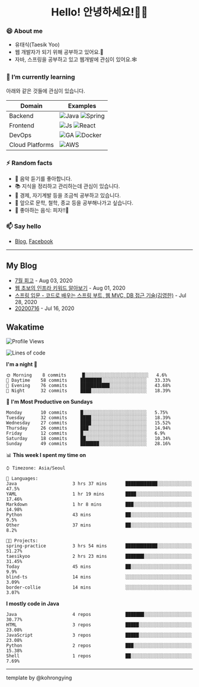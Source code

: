 # <div align="center">Hello! 안녕하세요!👩‍💻</div>

### 😄 About me
* 유태식(Taesik Yoo)
* 웹 개발자가 되기 위해 공부하고 있어요.📝 
* 자바, 스프링을 공부하고 있고 웹개발에 관심이 있어요.🕸

### 🌱 I’m currently learning
아래와 같은 것들에 관심이 있습니다.

|Domain|Examples|
|---|---|
|Backend|![Java](https://img.shields.io/badge/java-green?style=for-the-badge&logo=java&logoColor=white) ![Spring](https://img.shields.io/badge/spring-green?style=for-the-badge&logo=spring&logoColor=white)  |
|Frontend| ![Js](https://img.shields.io/badge/javascript-blue?style=for-the-badge&logo=javascript&logoColor=white) ![React](https://img.shields.io/badge/react-blue?style=for-the-badge&logo=react&logoColor=white) |
|DevOps|![GA](https://img.shields.io/badge/Github_Actions-purple?style=for-the-badge&logo=github) ![Docker](https://img.shields.io/badge/Docker-purple?style=for-the-badge&logo=docker&logoColor=white)  |
|Cloud Platforms|![AWS](https://img.shields.io/badge/AWS-orange?style=for-the-badge&logo=amazon-aws) |


### ⚡ Random facts
- 🎸 음악 듣기를 좋아합니다.
- 📚 지식을 정리하고 관리하는데 관심이 있습니다.
- 💸 경제, 자기계발 등을 조금씩 공부하고 있습니다.
- 🤔 앞으로 문학, 철학, 종교 등을 공부해나가고 싶습니다.
- 🍲 좋아하는 음식: 피자!!🍕


### 📫 Say hello
- [Blog](https://isholiday.tistory.com),
[Facebook](https://www.facebook.com/yootsets)

---

## My Blog
<!-- BLOGPOSTS:START -->
<!-- BLOGPOSTS:END -->
- [7월 회고](https://isholiday.tistory.com/21) - Aug 03, 2020<br>
- [웹 초보의 인프라 키워드 알아보기](https://isholiday.tistory.com/19) - Aug 01, 2020<br>
- [스프링 입문 - 코드로 배우는 스프링 부트, 웹 MVC, DB 접근 기술(김영한)](https://isholiday.tistory.com/18) - Jul 28, 2020<br>
- [20200716](https://isholiday.tistory.com/14) - Jul 16, 2020<br>

## Wakatime
<!--START_SECTION:waka-->
![Profile Views](http://img.shields.io/badge/Profile%20Views-312-blue)

![Lines of code](https://img.shields.io/badge/From%20Hello%20World%20I've%20written-150390%20Lines%20of%20code-blue)

**I'm a night 🦉** 

```text
🌞 Morning    8 commits      █░░░░░░░░░░░░░░░░░░░░░░░░   4.6% 
🌆 Daytime    58 commits     ████████░░░░░░░░░░░░░░░░░   33.33% 
🌃 Evening    76 commits     ███████████░░░░░░░░░░░░░░   43.68% 
🌙 Night      32 commits     ████░░░░░░░░░░░░░░░░░░░░░   18.39%

```
📅 **I'm Most Productive on Sundays** 

```text
Monday       10 commits     █░░░░░░░░░░░░░░░░░░░░░░░░   5.75% 
Tuesday      32 commits     ████░░░░░░░░░░░░░░░░░░░░░   18.39% 
Wednesday    27 commits     ████░░░░░░░░░░░░░░░░░░░░░   15.52% 
Thursday     26 commits     ███░░░░░░░░░░░░░░░░░░░░░░   14.94% 
Friday       12 commits     █░░░░░░░░░░░░░░░░░░░░░░░░   6.9% 
Saturday     18 commits     ██░░░░░░░░░░░░░░░░░░░░░░░   10.34% 
Sunday       49 commits     ███████░░░░░░░░░░░░░░░░░░   28.16%

```


📊 **This week I spent my time on** 

```text
⌚︎ Timezone: Asia/Seoul

💬 Languages: 
Java                     3 hrs 37 mins       ████████████░░░░░░░░░░░░░   47.5% 
YAML                     1 hr 19 mins        ████░░░░░░░░░░░░░░░░░░░░░   17.46% 
Markdown                 1 hr 8 mins         ███░░░░░░░░░░░░░░░░░░░░░░   14.98% 
Python                   43 mins             ██░░░░░░░░░░░░░░░░░░░░░░░   9.5% 
Other                    37 mins             ██░░░░░░░░░░░░░░░░░░░░░░░   8.2%

🐱‍💻 Projects: 
spring-practice          3 hrs 54 mins       ████████████░░░░░░░░░░░░░   51.27% 
taesikyoo                2 hrs 23 mins       ███████░░░░░░░░░░░░░░░░░░   31.45% 
Today                    45 mins             ██░░░░░░░░░░░░░░░░░░░░░░░   9.9% 
blind-ts                 14 mins             ░░░░░░░░░░░░░░░░░░░░░░░░░   3.09% 
border-collie            14 mins             ░░░░░░░░░░░░░░░░░░░░░░░░░   3.07%

```

**I mostly code in Java** 

```text
Java                     4 repos             ███████░░░░░░░░░░░░░░░░░░   30.77% 
HTML                     3 repos             █████░░░░░░░░░░░░░░░░░░░░   23.08% 
JavaScript               3 repos             █████░░░░░░░░░░░░░░░░░░░░   23.08% 
Python                   2 repos             ███░░░░░░░░░░░░░░░░░░░░░░   15.38% 
Shell                    1 repos             ██░░░░░░░░░░░░░░░░░░░░░░░   7.69%

```



<!--END_SECTION:waka-->

---

template by @kohrongying

 <!--
 **taesikyoo/taesikyoo** is a ✨ _special_ ✨ repository because its `README.md` (this file) appears on your GitHub profile.
 
 Here are some ideas to get you started:
 
 - 🔭 I’m currently working on ...
 - 🌱 I’m currently learning ...
 - 👯 I’m looking to collaborate on ...
 - 🤔 I’m looking for help with ...
 - 💬 Ask me about ...
 - 📫 How to reach me: ...
 - 😄 Pronouns: ...
 - ⚡ Fun fact: ...
 --> 